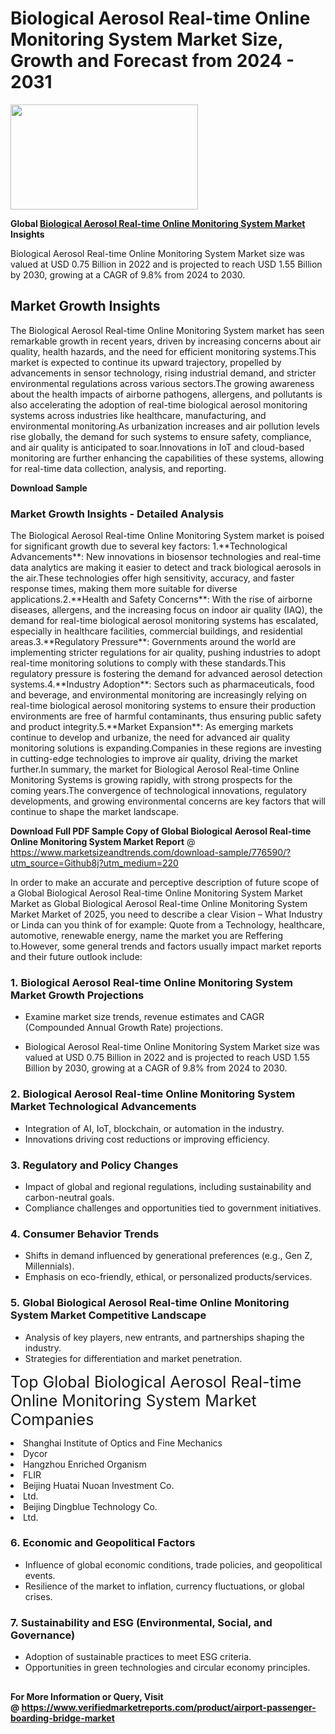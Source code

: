 <H1>Biological Aerosol Real-time Online Monitoring System Market Size, Growth and Forecast from 2024 - 2031</H1><img class="aligncenter size-medium wp-image-584254" src="https://thirdeyenews.in/wp-content/uploads/2024/09/Global-Market-Research-300x168.jpeg" alt="" width="300" height="168" /><p><strong>Global&nbsp;<a href="https://www.marketsizeandtrends.com/download-sample/776590/?utm_source=Github8j?utm_medium=220">Biological Aerosol Real-time Online Monitoring System Market</a> Insights</strong></p><p>Biological Aerosol Real-time Online Monitoring System Market size was valued at USD 0.75 Billion in 2022 and is projected to reach USD 1.55 Billion by 2030, growing at a CAGR of 9.8% from 2024 to 2030.</p><p><h2>Market Growth Insights</h2> The Biological Aerosol Real-time Online Monitoring System market has seen remarkable growth in recent years, driven by increasing concerns about air quality, health hazards, and the need for efficient monitoring systems.This market is expected to continue its upward trajectory, propelled by advancements in sensor technology, rising industrial demand, and stricter environmental regulations across various sectors.The growing awareness about the health impacts of airborne pathogens, allergens, and pollutants is also accelerating the adoption of real-time biological aerosol monitoring systems across industries like healthcare, manufacturing, and environmental monitoring.As urbanization increases and air pollution levels rise globally, the demand for such systems to ensure safety, compliance, and air quality is anticipated to soar.Innovations in IoT and cloud-based monitoring are further enhancing the capabilities of these systems, allowing for real-time data collection, analysis, and reporting.<p><strong>Download Sample</strong></p> <h3>Market Growth Insights - Detailed Analysis</h3> The Biological Aerosol Real-time Online Monitoring System market is poised for significant growth due to several key factors: 1.**Technological Advancements**: New innovations in biosensor technologies and real-time data analytics are making it easier to detect and track biological aerosols in the air.These technologies offer high sensitivity, accuracy, and faster response times, making them more suitable for diverse applications.2.**Health and Safety Concerns**: With the rise of airborne diseases, allergens, and the increasing focus on indoor air quality (IAQ), the demand for real-time biological aerosol monitoring systems has escalated, especially in healthcare facilities, commercial buildings, and residential areas.3.**Regulatory Pressure**: Governments around the world are implementing stricter regulations for air quality, pushing industries to adopt real-time monitoring solutions to comply with these standards.This regulatory pressure is fostering the demand for advanced aerosol detection systems.4.**Industry Adoption**: Sectors such as pharmaceuticals, food and beverage, and environmental monitoring are increasingly relying on real-time biological aerosol monitoring systems to ensure their production environments are free of harmful contaminants, thus ensuring public safety and product integrity.5.**Market Expansion**: As emerging markets continue to develop and urbanize, the need for advanced air quality monitoring solutions is expanding.Companies in these regions are investing in cutting-edge technologies to improve air quality, driving the market further.In summary, the market for Biological Aerosol Real-time Online Monitoring Systems is growing rapidly, with strong prospects for the coming years.The convergence of technological innovations, regulatory developments, and growing environmental concerns are key factors that will continue to shape the market landscape.<p><span class=""><strong>Download Full PDF Sample Copy of Global Biological Aerosol Real-time Online Monitoring System Market Report</strong> @ <a href="https://www.marketsizeandtrends.com/download-sample/776590/?utm_source=Github8j?utm_medium=220" target="_blank">https://www.marketsizeandtrends.com/download-sample/776590/?utm_source=Github8j?utm_medium=220</a></span></p><p>In order to make an accurate and perceptive description of future scope of a Global&nbsp;Biological Aerosol Real-time Online Monitoring System Market Market as Global&nbsp;Biological Aerosol Real-time Online Monitoring System Market Market of 2025, you need to describe a clear Vision &ndash; What Industry or Linda can you think of for example: Quote from a Technology, healthcare, automotive, renewable energy, name the market you are Reffering to.However, some general trends and factors usually impact market reports and their future outlook include:</p><h3>1.&nbsp;<strong>Biological Aerosol Real-time Online Monitoring System Market Growth Projections</strong></h3><ul><li>Examine market size trends, revenue estimates and CAGR (Compounded Annual Growth Rate) projections.</li><li><p>Biological Aerosol Real-time Online Monitoring System Market size was valued at USD 0.75 Billion in 2022 and is projected to reach USD 1.55 Billion by 2030, growing at a CAGR of 9.8% from 2024 to 2030.</p></li></ul><h3>2.&nbsp;<strong>Biological Aerosol Real-time Online Monitoring System Market Technological Advancements</strong></h3><ul><li>Integration of AI, IoT, blockchain, or automation in the industry.</li><li>Innovations driving cost reductions or improving efficiency.</li></ul><h3>3.&nbsp;<strong>Regulatory and Policy Changes</strong></h3><ul><li>Impact of global and regional regulations, including sustainability and carbon-neutral goals.</li><li>Compliance challenges and opportunities tied to government initiatives.</li></ul><h3>4.&nbsp;<strong>Consumer Behavior Trends</strong></h3><ul><li>Shifts in demand influenced by generational preferences (e.g., Gen Z, Millennials).</li><li>Emphasis on eco-friendly, ethical, or personalized products/services.</li></ul><h3>5.&nbsp;<strong>Global Biological Aerosol Real-time Online Monitoring System Market Competitive Landscape</strong></h3><ul><li>Analysis of key players, new entrants, and partnerships shaping the industry.</li><li>Strategies for differentiation and market penetration.</li></ul><p data-pm-slice="1 1 []"><span style="color: inherit; font-family: inherit; font-size: 25px;">Top Global Biological Aerosol Real-time Online Monitoring System Market Companies</span></p><div class="" data-test-id=""><p><li>Shanghai Institute of Optics and Fine Mechanics</li><li> Dycor</li><li> Hangzhou Enriched Organism</li><li> FLIR</li><li> Beijing Huatai Nuoan Investment Co.</li><li>Ltd.</li><li> Beijing Dingblue Technology Co.</li><li> Ltd.</li></p></div><h3>6.&nbsp;<strong>Economic and Geopolitical Factors</strong></h3><ul><li>Influence of global economic conditions, trade policies, and geopolitical events.</li><li>Resilience of the market to inflation, currency fluctuations, or global crises.</li></ul><h3>7.&nbsp;<strong>Sustainability and ESG (Environmental, Social, and Governance)</strong></h3><ul><li>Adoption of sustainable practices to meet ESG criteria.</li><li>Opportunities in green technologies and circular economy principles.</li></ul><h2><strong style="font-size: 14px;">For More Information or Query, Visit @&nbsp;</strong><a style="background-color: #ffffff; font-size: 14px;" href="https://www.marketsizeandtrends.com/report/biological-aerosol-real-time-online-monitoring-system-market/" target="_blank">https://www.verifiedmarketreports.com/product/airport-passenger-boarding-bridge-market</a></h2>